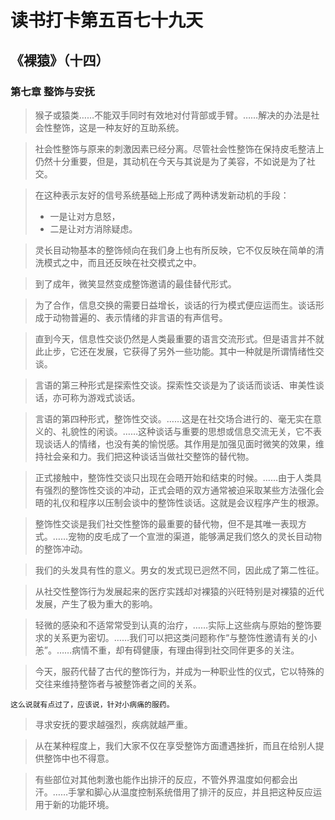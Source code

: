 # 读书打卡第五百七十九天
## 《裸猿》（十四）
### 第七章 整饰与安抚

> 猴子或猿类……不能双手同时有效地对付背部或手臂。……解决的办法是社会性整饰，这是一种友好的互助系统。

> 社会性整饰与原来的刺激因素已经分离。尽管社会性整饰在保持皮毛整洁上仍然十分重要，但是，其动机在今天与其说是为了美容，不如说是为了社交。

> 在这种表示友好的信号系统基础上形成了两种诱发新动机的手段：
> * 一是让对方息怒，
> * 二是让对方消除疑虑。

> 灵长目动物基本的整饰倾向在我们身上也有所反映，它不仅反映在简单的清洗模式之中，而且还反映在社交模式之中。

> 到了成年，微笑显然变成整饰邀请的最佳替代形式。

> 为了合作，信息交换的需要日益增长，谈话的行为模式便应运而生。谈话形成于动物普遍的、表示情绪的非言语的有声信号。

> 直到今天，信息性交谈仍然是人类最重要的语言交流形式。但是语言并不就此止步，它还在发展，它获得了另外一些功能。其中一种就是所谓情绪性交谈。

> 言语的第三种形式是探索性交谈。探索性交谈是为了谈话而谈话、审美性谈话，亦可称为游戏式谈话。

> 言语的第四种形式，整饰性交谈。……这是在社交场合进行的、毫无实在意义的、礼貌性的闲谈。……这种谈话与重要的思想或信息交流无关，它不表现谈话人的情绪，也没有美的愉悦感。其作用是加强见面时微笑的效果，维持社会亲和力。我们把这种谈话当做社交整饰的替代物。

> 正式接触中，整饰性交谈只出现在会晤开始和结束的时候。……由于人类具有强烈的整饰性交谈的冲动，正式会晤的双方通常被迫采取某些方法强化会晤的礼仪和程序以压制会谈中的整饰性谈话。这就是会议程序产生的根源。

> 整饰性交谈是我们社交性整饰的最重要的替代物，但不是其唯一表现方式。……宠物的皮毛成了一个宣泄的渠道，能够满足我们悠久的灵长目动物的整饰冲动。

> 我们的头发具有性的意义。男女的发式现已迥然不同，因此成了第二性征。

> 从社交性整饰行为发展起来的医疗实践却对裸猿的兴旺特别是对裸猿的近代发展，产生了极为重大的影响。

> 轻微的感染和不适常常受到认真的治疗，……实际上这些病与原始的整饰要求的关系更为密切。……我们可以把这类问题称作“与整饰性邀请有关的小恙”。……病情不重，却有碍健康，有理由得到社交同伴更多的关注。

> 今天，服药代替了古代的整饰行为，并成为一种职业性的仪式，它以特殊的交往来维持整饰者与被整饰者之间的关系。
```
这么说就有点过了，应该说，针对小病痛的服药。
```
> 寻求安抚的要求越强烈，疾病就越严重。

> 从在某种程度上，我们大家不仅在享受整饰方面遭遇挫折，而且在给别人提供整饰中也不得意。

> 有些部位对其他刺激也能作出排汗的反应，不管外界温度如何都会出汗。……手掌和脚心从温度控制系统借用了排汗的反应，并且把这种反应运用于新的功能环境。